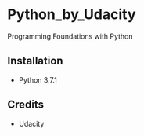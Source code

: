 # Python_by_Udacity
Programming Foundations with Python

## Installation

* Python 3.7.1

## Credits

* Udacity
